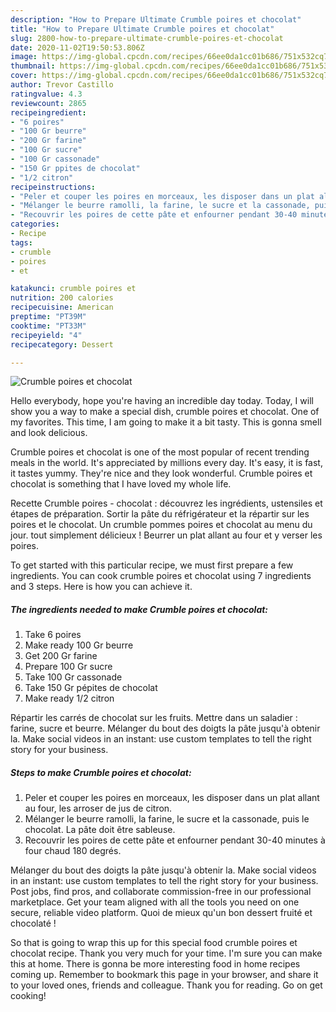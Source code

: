 ```yaml
---
description: "How to Prepare Ultimate Crumble poires et chocolat"
title: "How to Prepare Ultimate Crumble poires et chocolat"
slug: 2800-how-to-prepare-ultimate-crumble-poires-et-chocolat
date: 2020-11-02T19:50:53.806Z
image: https://img-global.cpcdn.com/recipes/66ee0da1cc01b686/751x532cq70/crumble-poires-et-chocolat-photo-principale-de-la-recette.jpg
thumbnail: https://img-global.cpcdn.com/recipes/66ee0da1cc01b686/751x532cq70/crumble-poires-et-chocolat-photo-principale-de-la-recette.jpg
cover: https://img-global.cpcdn.com/recipes/66ee0da1cc01b686/751x532cq70/crumble-poires-et-chocolat-photo-principale-de-la-recette.jpg
author: Trevor Castillo
ratingvalue: 4.3
reviewcount: 2865
recipeingredient:
- "6 poires"
- "100 Gr beurre"
- "200 Gr farine"
- "100 Gr sucre"
- "100 Gr cassonade"
- "150 Gr ppites de chocolat"
- "1/2 citron"
recipeinstructions:
- "Peler et couper les poires en morceaux, les disposer dans un plat allant au four, les arroser de jus de citron."
- "Mélanger le beurre ramolli, la farine, le sucre et la cassonade, puis le chocolat. La pâte doit être sableuse."
- "Recouvrir les poires de cette pâte et enfourner pendant 30-40 minutes à four chaud 180 degrés."
categories:
- Recipe
tags:
- crumble
- poires
- et

katakunci: crumble poires et 
nutrition: 200 calories
recipecuisine: American
preptime: "PT39M"
cooktime: "PT33M"
recipeyield: "4"
recipecategory: Dessert

---
```



![Crumble poires et chocolat](https://img-global.cpcdn.com/recipes/66ee0da1cc01b686/751x532cq70/crumble-poires-et-chocolat-photo-principale-de-la-recette.jpg)

Hello everybody, hope you're having an incredible day today. Today, I will show you a way to make a special dish, crumble poires et chocolat. One of my favorites. This time, I am going to make it a bit tasty. This is gonna smell and look delicious.

Crumble poires et chocolat is one of the most popular of recent trending meals in the world. It's appreciated by millions every day. It's easy, it is fast, it tastes yummy. They're nice and they look wonderful. Crumble poires et chocolat is something that I have loved my whole life.

Recette Crumble poires - chocolat : découvrez les ingrédients, ustensiles et étapes de préparation. Sortir la pâte du réfrigérateur et la répartir sur les poires et le chocolat. Un crumble pommes poires et chocolat au menu du jour. tout simplement délicieux ! Beurrer un plat allant au four et y verser les poires.


To get started with this particular recipe, we must first prepare a few ingredients. You can cook crumble poires et chocolat using 7 ingredients and 3 steps. Here is how you can achieve it.

<!--inarticleads1-->

##### The ingredients needed to make Crumble poires et chocolat:

1. Take 6 poires
1. Make ready 100 Gr beurre
1. Get 200 Gr farine
1. Prepare 100 Gr sucre
1. Take 100 Gr cassonade
1. Take 150 Gr pépites de chocolat
1. Make ready 1/2 citron


Répartir les carrés de chocolat sur les fruits. Mettre dans un saladier : farine, sucre et beurre. Mélanger du bout des doigts la pâte jusqu&#39;à obtenir la. Make social videos in an instant: use custom templates to tell the right story for your business. 

<!--inarticleads2-->

##### Steps to make Crumble poires et chocolat:

1. Peler et couper les poires en morceaux, les disposer dans un plat allant au four, les arroser de jus de citron.
1. Mélanger le beurre ramolli, la farine, le sucre et la cassonade, puis le chocolat. La pâte doit être sableuse.
1. Recouvrir les poires de cette pâte et enfourner pendant 30-40 minutes à four chaud 180 degrés.


Mélanger du bout des doigts la pâte jusqu&#39;à obtenir la. Make social videos in an instant: use custom templates to tell the right story for your business. Post jobs, find pros, and collaborate commission-free in our professional marketplace. Get your team aligned with all the tools you need on one secure, reliable video platform. Quoi de mieux qu&#39;un bon dessert fruité et chocolaté ! 

So that is going to wrap this up for this special food crumble poires et chocolat recipe. Thank you very much for your time. I'm sure you can make this at home. There is gonna be more interesting food in home recipes coming up. Remember to bookmark this page in your browser, and share it to your loved ones, friends and colleague. Thank you for reading. Go on get cooking!
